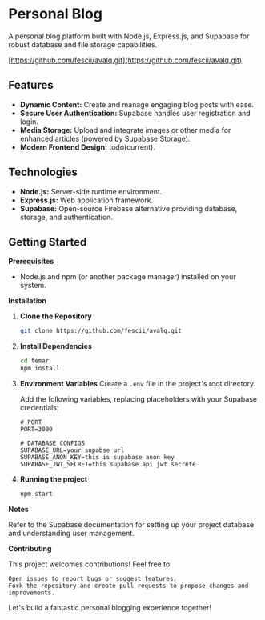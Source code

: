 # Personal Blog

A personal blog platform built with Node.js, Express.js, and Supabase for robust database and file storage capabilities.

[https://github.com/fescii/avalq.git](https://github.com/fescii/avalq.git)

## Features

* **Dynamic Content:** Create and manage engaging blog posts with ease.
* **Secure User Authentication:** Supabase handles user registration and login.
* **Media Storage:** Upload and integrate images or other media for enhanced articles (powered by Supabase Storage).
* **Modern Frontend Design:**  todo(current).

## Technologies

* **Node.js:** Server-side runtime environment.
* **Express.js:**  Web application framework.
* **Supabase:** Open-source Firebase alternative providing database, storage, and authentication.

## Getting Started

**Prerequisites**

* Node.js and npm (or another package manager) installed on your system.

**Installation**

1. **Clone the Repository**

   ```bash
   git clone https://github.com/fescii/avalq.git

2. **Install Dependencies**

   ```bash
   cd femar
   npm install

3. **Environment Variables**
   Create a ```.env``` file in the project's root directory.

   Add the following variables, replacing placeholders with your Supabase credentials:

   ```
   # PORT
   PORT=3000

   # DATABASE CONFIGS
   SUPABASE_URL=your supabse url
   SUPABASE_ANON_KEY=this is supabase anon key
   SUPABASE_JWT_SECRET=this supabase api jwt secrete

4. **Running the project**
    ```bash
    npm start

**Notes**

  Refer to the Supabase documentation for setting up your project database and understanding user management.

**Contributing**

This project welcomes contributions! Feel free to:

    Open issues to report bugs or suggest features.
    Fork the repository and create pull requests to propose changes and improvements.

Let's build a fantastic personal blogging experience together!
  
